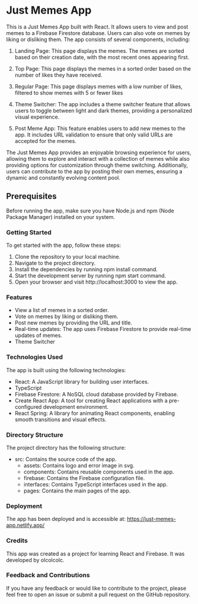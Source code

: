 # Just Memes App

This is a Just Memes App built with React. It allows users to view and post memes to a Firebase Firestore database. Users can also vote on memes by liking or disliking them. The app consists of several components, including:

1. Landing Page: This page displays the memes. The memes are sorted based on their creation date, with the most recent ones appearing first.

2. Top Page: This page displays the memes in a sorted order based on the number of likes they have received. 

3. Regular Page: This page displays memes with a low number of likes, filtered to show memes with 5 or fewer likes

4. Theme Switcher: The app includes a theme switcher feature that allows users to toggle between light and dark themes, providing a personalized visual experience.

5. Post Meme App: This feature enables users to add new memes to the app. It includes URL validation to ensure that only valid URLs are accepted for the memes.

The Just Memes App provides an enjoyable browsing experience for users, allowing them to explore and interact with a collection of memes while also providing options for customization through theme switching. Additionally, users can contribute to the app by posting their own memes, ensuring a dynamic and constantly evolving content pool.

## Prerequisites

Before running the app, make sure you have Node.js and npm (Node Package Manager) installed on your system.

### Getting Started

To get started with the app, follow these steps:

1. Clone the repository to your local machine.
2. Navigate to the project directory.
3. Install the dependencies by running npm install command.
4. Start the development server by running npm start command.
5. Open your browser and visit http://localhost:3000 to view the app.

### Features
- View a list of memes in a sorted order.
- Vote on memes by liking or disliking them.
- Post new memes by providing the URL and title.
- Real-time updates: The app uses Firebase Firestore to provide real-time updates of memes.
- Theme Switcher

### Technologies Used

The app is built using the following technologies:

- React: A JavaScript library for building user interfaces.
- TypeScript
- Firebase Firestore: A NoSQL cloud database provided by Firebase.
- Create React App: A tool for creating React applications with a pre-configured development environment.
- React Spring: A library for animating React components, enabling smooth transitions and visual effects.

### Directory Structure

The project directory has the following structure:

- src: Contains the source code of the app.
    - assets: Contains logo and error image in svg.
    - components: Contains reusable components used in the app.
    - firebase: Contains the Firebase configuration file.
    - interfaces: Contains TypeScript interfaces used in the app.
    - pages: Contains the main pages of the app.

### Deployment

The app has been deployed and is accessible at: https://just-memes-app.netlify.app/

### Credits

This app was created as a project for learning React and Firebase. It was developed by olcolcolc.

### Feedback and Contributions

If you have any feedback or would like to contribute to the project, please feel free to open an issue or submit a pull request on the GitHub repository.
